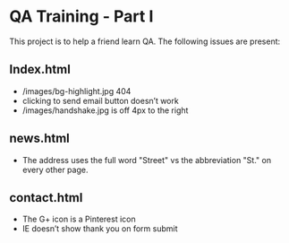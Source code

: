 QA Training - Part I
====================

This project is to help a friend learn QA. The following issues are present:

Index.html
------------
+ /images/bg-highlight.jpg 404
+ clicking to send email button doesn’t work
+ /images/handshake.jpg is off 4px to the right

news.html
-------------
+ The address uses the full word "Street" vs the abbreviation "St." on every other page.

contact.html
--------------
+ The G+ icon is a Pinterest icon
+ IE doesn’t show thank you on form submit